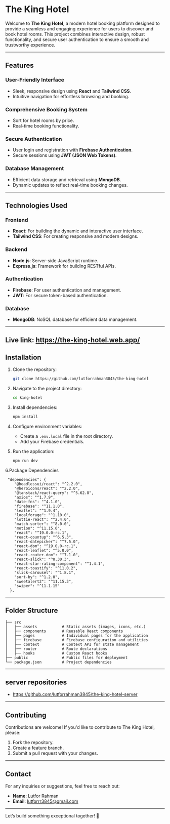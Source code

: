 # The King Hotel

Welcome to **The King Hotel**, a modern hotel booking platform designed to provide a seamless and engaging experience for users to discover and book hotel rooms. This project combines interactive design, robust functionality, and secure user authentication to ensure a smooth and trustworthy experience.

---

## Features

### User-Friendly Interface
- Sleek, responsive design using **React** and **Tailwind CSS**.
- Intuitive navigation for effortless browsing and booking.

### Comprehensive Booking System
- Sort for hotel rooms by price.
- Real-time booking functionality.

### Secure Authentication
- User login and registration with **Firebase Authentication**.
- Secure sessions using **JWT (JSON Web Tokens)**.

### Database Management
- Efficient data storage and retrieval using **MongoDB**.
- Dynamic updates to reflect real-time booking changes.

---

## Technologies Used

### Frontend
- **React**: For building the dynamic and interactive user interface.
- **Tailwind CSS**: For creating responsive and modern designs.

### Backend
- **Node.js**: Server-side JavaScript runtime.
- **Express.js**: Framework for building RESTful APIs.

### Authentication
- **Firebase**: For user authentication and management.
- **JWT**: For secure token-based authentication.

### Database
- **MongoDB**: NoSQL database for efficient data management.

---
Live link: https://the-king-hotel.web.app/
---

## Installation

1. Clone the repository:
   ```bash
   git clone https://github.com/lutforrahman3845/the-king-hotel
   ```

2. Navigate to the project directory:
   ```bash
   cd king-hotel
   ```

3. Install dependencies:
   ```bash
   npm install
   ```

4. Configure environment variables:
   - Create a `.env.local` file in the root directory.
   - Add your Firebase  credentials.

5. Run the application:
   ```bash
   npm run dev
   ```
6.Package Dependencies
```
 "dependencies": {
    "@headlessui/react": "^2.2.0",
    "@heroicons/react": "^2.2.0",
    "@tanstack/react-query": "^5.62.8",
    "axios": "^1.7.9",
    "date-fns": "^4.1.0",
    "firebase": "^11.1.0",
    "leaflet": "^1.9.4",
    "localforage": "^1.10.0",
    "lottie-react": "^2.4.0",
    "match-sorter": "^8.0.0",
    "motion": "^11.15.0",
    "react": "^19.0.0-rc.1",
    "react-countup": "^6.5.3",
    "react-datepicker": "^7.5.0",
    "react-dom": "^19.0.0-rc.1",
    "react-leaflet": "^5.0.0",
    "react-router-dom": "^7.1.0",
    "react-slick": "^0.30.3",
    "react-star-rating-component": "^1.4.1",
    "react-toastify": "^11.0.2",
    "slick-carousel": "^1.8.1",
    "sort-by": "^1.2.0",
    "sweetalert2": "^11.15.3",
    "swiper": "^11.1.15"
  },
```

---

## Folder Structure

```
├── src
│   ├── assets           # Static assets (images, icons, etc.)
│   ├── components       # Reusable React components
│   ├── pages            # Individual pages for the application
│   ├── firebase         # Firebase configuration and utilities
│   ├── context          # Context API for state management
│   ├── router           # Route declarations
│   ├── hooks            # Custom React hooks
├── public               # Public files for deployment
└── package.json         # Project dependencies
```

---
## server repositories
- https://github.com/lutforrahman3845/the-king-hotel-server
---

## Contributing

Contributions are welcome! If you'd like to contribute to The King Hotel, please:
1. Fork the repository.
2. Create a feature branch.
3. Submit a pull request with your changes.

---


## Contact

For any inquiries or suggestions, feel free to reach out:
- **Name**: Lutfor Rahman
- **Email**: lutforrr3845@gmail.com

---

Let’s build something exceptional together! 🚀


